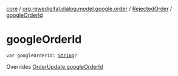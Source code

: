 [core](../../index.md) / [org.rewedigital.dialog.model.google.order](../index.md) / [RejectedOrder](index.md) / [googleOrderId](./google-order-id.md)

# googleOrderId

`var googleOrderId: `[`String`](https://kotlinlang.org/api/latest/jvm/stdlib/kotlin/-string/index.html)`?`

Overrides [OrderUpdate.googleOrderId](../-order-update/google-order-id.md)

